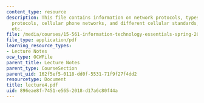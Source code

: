 ```yaml
---
content_type: resource
description: This file contains information on network protocols, types of connection
  protocols, cellular phone networks, and different cellular standards, Wi-fi, bluetooth
  etc.
file: /media/courses/15-561-information-technology-essentials-spring-2005/896eae8f7451e5652018d17a6c80f44a_lecture4.pdf
file_type: application/pdf
learning_resource_types:
- Lecture Notes
ocw_type: OCWFile
parent_title: Lecture Notes
parent_type: CourseSection
parent_uid: 162f5ef5-0118-dd0f-5531-71f9f27f4dd2
resourcetype: Document
title: lecture4.pdf
uid: 896eae8f-7451-e565-2018-d17a6c80f44a
---
```

